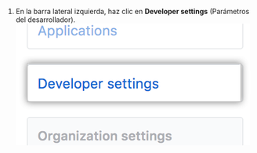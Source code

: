 1. En la barra lateral izquierda, haz clic en **Developer settings** (Parámetros del desarrollador). ![Sección Developer settings (Parámetros del programador)](/assets/images/settings/developer_settings.png)
